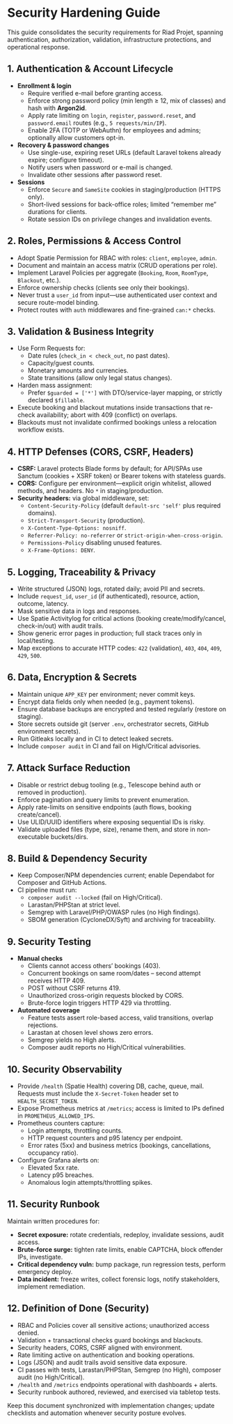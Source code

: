 # Security Hardening Guide

This guide consolidates the security requirements for Riad Projet, spanning authentication, authorization, validation, infrastructure protections, and operational response.

## 1. Authentication & Account Lifecycle
- **Enrollment & login**
  - Require verified e-mail before granting access.
  - Enforce strong password policy (min length ≥ 12, mix of classes) and hash with **Argon2id**.
  - Apply rate limiting on `login`, `register`, `password.reset`, and `password.email` routes (e.g., `5 requests/min/IP`).
  - Enable 2FA (TOTP or WebAuthn) for employees and admins; optionally allow customers opt-in.
- **Recovery & password changes**
  - Use single-use, expiring reset URLs (default Laravel tokens already expire; configure timeout).
  - Notify users when password or e-mail is changed.
  - Invalidate other sessions after password reset.
- **Sessions**
  - Enforce `Secure` and `SameSite` cookies in staging/production (HTTPS only).
  - Short-lived sessions for back-office roles; limited “remember me” durations for clients.
  - Rotate session IDs on privilege changes and invalidation events.

## 2. Roles, Permissions & Access Control
- Adopt Spatie Permission for RBAC with roles: `client`, `employee`, `admin`.
- Document and maintain an access matrix (CRUD operations per role).
- Implement Laravel Policies per aggregate (`Booking`, `Room`, `RoomType`, `Blackout`, etc.).
- Enforce ownership checks (clients see only their bookings).
- Never trust a `user_id` from input—use authenticated user context and secure route-model binding.
- Protect routes with `auth` middlewares and fine-grained `can:*` checks.

## 3. Validation & Business Integrity
- Use Form Requests for:
  - Date rules (`check_in < check_out`, no past dates).
  - Capacity/guest counts.
  - Monetary amounts and currencies.
  - State transitions (allow only legal status changes).
- Harden mass assignment:
  - Prefer `$guarded = ['*']` with DTO/service-layer mapping, or strictly declared `$fillable`.
- Execute booking and blackout mutations inside transactions that re-check availability; abort with 409 (conflict) on overlaps.
- Blackouts must not invalidate confirmed bookings unless a relocation workflow exists.

## 4. HTTP Defenses (CORS, CSRF, Headers)
- **CSRF:** Laravel protects Blade forms by default; for API/SPAs use Sanctum (cookies + XSRF token) or Bearer tokens with stateless guards.
- **CORS:** Configure per environment—explicit origin whitelist, allowed methods, and headers. No `*` in staging/production.
- **Security headers:** via global middleware, set:
  - `Content-Security-Policy` (default `default-src 'self'` plus required domains).
  - `Strict-Transport-Security` (production).
  - `X-Content-Type-Options: nosniff`.
  - `Referrer-Policy: no-referrer` or `strict-origin-when-cross-origin`.
  - `Permissions-Policy` disabling unused features.
  - `X-Frame-Options: DENY`.

## 5. Logging, Traceability & Privacy
- Write structured (JSON) logs, rotated daily; avoid PII and secrets.
- Include `request_id`, `user_id` (if authenticated), resource, action, outcome, latency.
- Mask sensitive data in logs and responses.
- Use Spatie Activitylog for critical actions (booking create/modify/cancel, check-in/out) with audit trails.
- Show generic error pages in production; full stack traces only in local/testing.
- Map exceptions to accurate HTTP codes: `422` (validation), `403`, `404`, `409`, `429`, `500`.

## 6. Data, Encryption & Secrets
- Maintain unique `APP_KEY` per environment; never commit keys.
- Encrypt data fields only when needed (e.g., payment tokens).
- Ensure database backups are encrypted and tested regularly (restore on staging).
- Store secrets outside git (server `.env`, orchestrator secrets, GitHub environment secrets).
- Run Gitleaks locally and in CI to detect leaked secrets.
- Include `composer audit` in CI and fail on High/Critical advisories.

## 7. Attack Surface Reduction
- Disable or restrict debug tooling (e.g., Telescope behind auth or removed in production).
- Enforce pagination and query limits to prevent enumeration.
- Apply rate-limits on sensitive endpoints (auth flows, booking create/cancel).
- Use ULID/UUID identifiers where exposing sequential IDs is risky.
- Validate uploaded files (type, size), rename them, and store in non-executable buckets/dirs.

## 8. Build & Dependency Security
- Keep Composer/NPM dependencies current; enable Dependabot for Composer and GitHub Actions.
- CI pipeline must run:
  - `composer audit --locked` (fail on High/Critical).
  - Larastan/PHPStan at strict level.
  - Semgrep with Laravel/PHP/OWASP rules (no High findings).
  - SBOM generation (CycloneDX/Syft) and archiving for traceability.

## 9. Security Testing
- **Manual checks**
  - Clients cannot access others’ bookings (403).
  - Concurrent bookings on same room/dates – second attempt receives HTTP 409.
  - POST without CSRF returns 419.
  - Unauthorized cross-origin requests blocked by CORS.
  - Brute-force login triggers HTTP 429 via throttling.
- **Automated coverage**
  - Feature tests assert role-based access, valid transitions, overlap rejections.
  - Larastan at chosen level shows zero errors.
  - Semgrep yields no High alerts.
  - Composer audit reports no High/Critical vulnerabilities.

## 10. Security Observability
- Provide `/health` (Spatie Health) covering DB, cache, queue, mail. Requests must include the `X-Secret-Token` header set to `HEALTH_SECRET_TOKEN`.
- Expose Prometheus metrics at `/metrics`; access is limited to IPs defined in `PROMETHEUS_ALLOWED_IPS`.
- Prometheus counters capture:
  - Login attempts, throttling counts.
  - HTTP request counters and p95 latency per endpoint.
  - Error rates (5xx) and business metrics (bookings, cancellations, occupancy ratio).
- Configure Grafana alerts on:
  - Elevated 5xx rate.
  - Latency p95 breaches.
  - Anomalous login attempts/throttling spikes.

## 11. Security Runbook
Maintain written procedures for:
- **Secret exposure:** rotate credentials, redeploy, invalidate sessions, audit access.
- **Brute-force surge:** tighten rate limits, enable CAPTCHA, block offender IPs, investigate.
- **Critical dependency vuln:** bump package, run regression tests, perform emergency deploy.
- **Data incident:** freeze writes, collect forensic logs, notify stakeholders, implement remediation.

## 12. Definition of Done (Security)
- RBAC and Policies cover all sensitive actions; unauthorized access denied.
- Validation + transactional checks guard bookings and blackouts.
- Security headers, CORS, CSRF aligned with environment.
- Rate limiting active on authentication and booking operations.
- Logs (JSON) and audit trails avoid sensitive data exposure.
- CI passes with tests, Larastan/PHPStan, Semgrep (no High), composer audit (no High/Critical).
- `/health` and `/metrics` endpoints operational with dashboards + alerts.
- Security runbook authored, reviewed, and exercised via tabletop tests.

Keep this document synchronized with implementation changes; update checklists and automation whenever security posture evolves.
